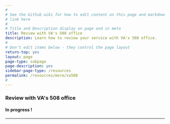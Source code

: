 ```yaml
---
#
# See the Github wiki for how to edit content on this page and markdown styles you can use:
# link here
#
# Title and Description display on page and in meta
title: Review with VA's 508 office
description: Learn how to review your service with VA's 508 office.
#
# Don't edit items below - they control the page layout
return-top: yes
layout: page
page-type: subpage
page-description: yes
sidebar-page-type: /resources
permalink: /resources/more/va508
#
---
```


### Review with VA's 508 office

#### In progress !

<hr>

